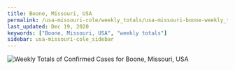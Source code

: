 ```yaml
---
title: Boone, Missouri, USA
permalink: /usa-missouri-cole/weekly_totals/usa-missouri-boone-weekly_totals.html
last_updated: Dec 19, 2020
keywords: ["Boone, Missouri, USA", "weekly totals"]
sidebar: usa-missouri-cole_sidebar
---
```


![Weekly Totals of Confirmed Cases for Boone, Missouri, USA](/covid_tracker/images/graphs/usa-missouri-boone-weekly_totals_graph.png)
